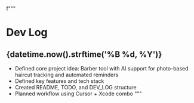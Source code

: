 f"""
# Dev Log

## {datetime.now().strftime('%B %d, %Y')}
- Defined core project idea: Barber tool with AI support for photo-based haircut tracking and automated reminders
- Defined key features and tech stack
- Created README, TODO, and DEV_LOG structure
- Planned workflow using Cursor + Xcode combo
"""
